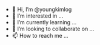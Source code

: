 - 👋 Hi, I’m @youngkimlog
- 👀 I’m interested in ...
- 🌱 I’m currently learning ...
- 💞️ I’m looking to collaborate on ...
- 📫 How to reach me ...

<!---
youngkimlog/youngkimlog is a ✨ special ✨ repository because its `README.md` (this file) appears on your GitHub profile.
You can click the Preview link to take a look at your changes.
--->
